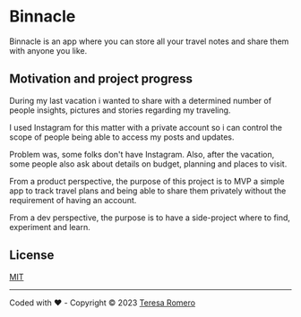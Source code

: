 # Binnacle

Binnacle is an app where you can store all your travel notes and share them with anyone you like.

## Motivation and project progress

During my last vacation i wanted to share with a determined number of people insights, pictures and stories regarding my traveling. 

I used Instagram for this matter with a private account so i can control the scope of people being able to access my posts and updates. 

Problem was, some folks don't have Instagram. Also, after the vacation, some people also ask about details on budget, planning and places to visit.

From a product perspective, the purpose of this project is to MVP a simple app to track travel plans and being able to share them privately without the requirement of having an account.

From a dev perspective, the purpose is to have a side-project where to find, experiment and learn.

## License

[MIT](https://choosealicense.com/licenses/mit/)

---

Coded with ❤️ - Copyright © 2023 [Teresa Romero](https://github.com/teresaromero)